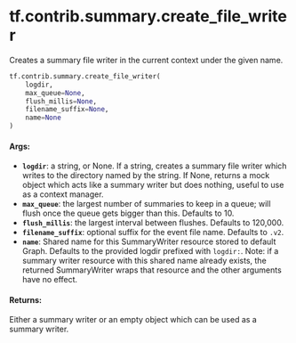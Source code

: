 <div itemscope itemtype="http://developers.google.com/ReferenceObject">
<meta itemprop="name" content="tf.contrib.summary.create_file_writer" />
<meta itemprop="path" content="Stable" />
</div>

# tf.contrib.summary.create_file_writer

Creates a summary file writer in the current context under the given name.

``` python
tf.contrib.summary.create_file_writer(
    logdir,
    max_queue=None,
    flush_millis=None,
    filename_suffix=None,
    name=None
)
```

<!-- Placeholder for "Used in" -->


#### Args:


* <b>`logdir`</b>: a string, or None. If a string, creates a summary file writer
 which writes to the directory named by the string. If None, returns
 a mock object which acts like a summary writer but does nothing,
 useful to use as a context manager.
* <b>`max_queue`</b>: the largest number of summaries to keep in a queue; will
 flush once the queue gets bigger than this. Defaults to 10.
* <b>`flush_millis`</b>: the largest interval between flushes. Defaults to 120,000.
* <b>`filename_suffix`</b>: optional suffix for the event file name. Defaults to `.v2`.
* <b>`name`</b>: Shared name for this SummaryWriter resource stored to default
  Graph. Defaults to the provided logdir prefixed with `logdir:`. Note: if a
  summary writer resource with this shared name already exists, the returned
  SummaryWriter wraps that resource and the other arguments have no effect.


#### Returns:

Either a summary writer or an empty object which can be used as a
summary writer.
